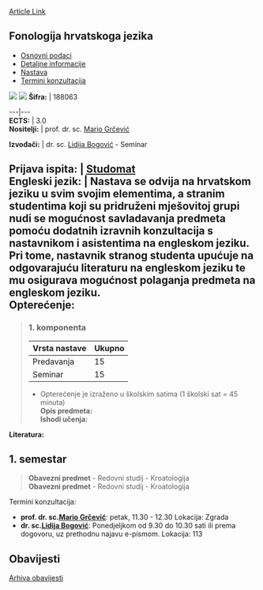[Article Link](https://www.fhs.hr/predmet/fhj)

## Fonologija hrvatskoga jezika
  * [Osnovni podaci](https://www.fhs.hr/predmet/fhj#v1id-523740_97423_1_0 "Osnovni podaci")
  * [Detaljne informacije](https://www.fhs.hr/predmet/fhj#v1id-523740_97423_1_1 "Detaljne informacije")
  * [Nastava](https://www.fhs.hr/predmet/fhj#v1id-523740_97423_1_2 "Nastava")
  * [Termini konzultacija](https://www.fhs.hr/predmet/fhj#v1id-523740_97423_1_3 "Termini konzultacija")


[![](https://www.fhs.hr/img/flags/gif/hr.gif)](https://www.fhs.hr/predmet/fhj) [![](https://www.fhs.hr/img/flags/gif/gb.gif)](https://www.fhs.hr/en/course/cropho)
**Šifra:** |  188063  
  
---|---  
**ECTS:** |  3.0   
**Nositelji:** |  prof. dr. sc. [Mario Grčević](https://www.fhs.hr/djelatnik/mario.grcevic)   
  
**Izvođači:** |  dr. sc. [Lidija Bogović](https://www.fhs.hr/djelatnik/lidija.bogovic) - Seminar  
  
**Prijava ispita:** |  [Studomat](http://www.isvu.hr/studomat)  
**Engleski jezik:** |  Nastava se odvija na hrvatskom jeziku u svim svojim elementima, a stranim studentima koji su pridruženi mješovitoj grupi nudi se mogućnost savladavanja predmeta pomoću dodatnih izravnih konzultacija s nastavnikom i asistentima na engleskom jeziku. Pri tome, nastavnik stranog studenta upućuje na odgovarajuću literaturu na engleskom jeziku te mu osigurava mogućnost polaganja predmeta na engleskom jeziku.   
**Opterećenje:**  
---  
> ### 1. komponenta
> | Vrsta nastave | Ukupno  
> ---|---  
> Predavanja | 15  
> Seminar | 15  
> * Opterećenje je izraženo u školskim satima (1 školski sat = 45 minuta)   
**Opis predmeta:**  
> **Ishodi učenja:**  

  
**Literatura:**  

  
**1. semestar**  
---  
> **Obavezni predmet** - Redovni studij - Kroatologija  
>  **Obavezni predmet** - Redovni studij - Kroatologija  
>   
Termini konzultacija: 
  * **prof. dr. sc.[Mario Grčević](https://www.fhs.hr/djelatnik/mario.grcevic)**: 
petak, 11.30 - 12.30
Lokacija: Zgrada 
  * **dr. sc.[Lidija Bogović](https://www.fhs.hr/djelatnik/lidija.bogovic)**: 
Ponedjeljkom od 9.30 do 10.30 sati ili prema dogovoru, uz prethodnu najavu e-pismom.
Lokacija: 113 


## Obavijesti
[Arhiva obavijesti](https://www.fhs.hr/predmet/fhj?@=215nj#news_114409 "Arhiva obavijesti")
